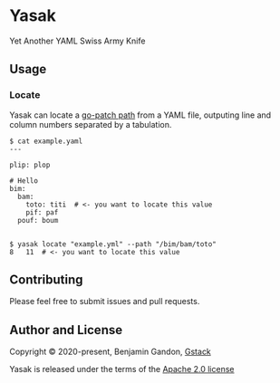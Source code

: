 # Yasak

Yet Another YAML Swiss Army Knife

## Usage

### Locate

Yasak can locate a [go-patch path](https://github.com/cppforlife/go-patch/blob/master/docs/examples.md) from a YAML file, outputing line and column numbers separated by a tabulation.

```shell
$ cat example.yaml
---

plip: plop

# Hello
bim:
  bam:
    toto: titi  # <- you want to locate this value
    pif: paf
  pouf: boum


$ yasak locate "example.yml" --path "/bim/bam/toto"
8	11	# <- you want to locate this value
```

## Contributing

Please feel free to submit issues and pull requests.

Author and License
------------------

Copyright © 2020-present, Benjamin Gandon, [Gstack](https://gstack.io)

Yasak is released under the terms of the [Apache 2.0 license](http://www.apache.org/licenses/LICENSE-2.0)
